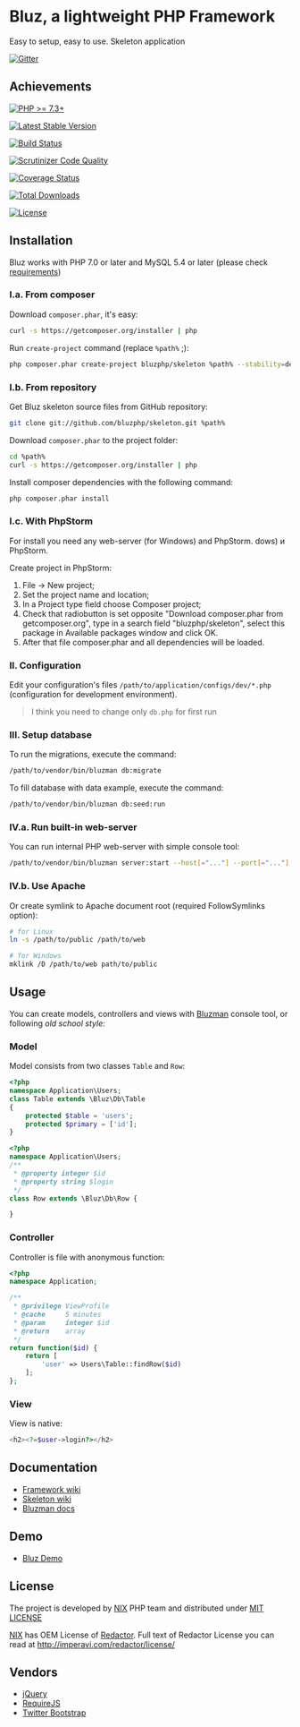 Bluz, a lightweight PHP Framework
=================================
Easy to setup, easy to use. Skeleton application

[![Gitter](https://badges.gitter.im/Join%20Chat.svg)](https://gitter.im/bluzphp/main)

## Achievements

[![PHP >= 7.3+](https://img.shields.io/packagist/php-v/bluzphp/skeleton.svg?style=flat)](https://php.net/)

[![Latest Stable Version](https://img.shields.io/packagist/v/bluzphp/skeleton.svg?label=version&style=flat)](https://packagist.org/packages/bluzphp/skeleton)

[![Build Status](https://img.shields.io/travis/bluzphp/skeleton/master.svg?style=flat)](https://travis-ci.org/bluzphp/skeleton)

[![Scrutinizer Code Quality](https://img.shields.io/scrutinizer/g/bluzphp/skeleton.svg?style=flat)](https://scrutinizer-ci.com/g/bluzphp/skeleton/)

[![Coverage Status](https://img.shields.io/coveralls/bluzphp/skeleton/master.svg?style=flat)](https://coveralls.io/r/bluzphp/skeleton?branch=master)

[![Total Downloads](https://img.shields.io/packagist/dt/bluzphp/skeleton.svg?style=flat)](https://packagist.org/packages/bluzphp/skeleton)

[![License](https://img.shields.io/packagist/l/bluzphp/skeleton.svg?style=flat)](https://packagist.org/packages/bluzphp/skeleton)

## Installation
Bluz works with PHP 7.0 or later and MySQL 5.4 or later (please check [requirements](https://github.com/bluzphp/skeleton/wiki/Requirements))

### I.a. From composer
Download `composer.phar`, it's easy:
```bash
curl -s https://getcomposer.org/installer | php
```

Run `create-project` command (replace `%path%` ;):
```bash
php composer.phar create-project bluzphp/skeleton %path% --stability=dev
```

### I.b. From repository
Get Bluz skeleton source files from GitHub repository:
```bash
git clone git://github.com/bluzphp/skeleton.git %path%
```

Download `composer.phar` to the project folder:
```bash
cd %path%
curl -s https://getcomposer.org/installer | php
```

Install composer dependencies with the following command:
```bash
php composer.phar install
```

### I.c. With PhpStorm
For install you need any web-server (for Windows) and PhpStorm. dows) и PhpStorm.

Create project in PhpStorm:

1. File -> New project;
2. Set the project name and location;
3. In a Project type field choose Composer project;
4. Check that radiobutton is set opposite "Download composer.phar from getcomposer.org", type in a search field "bluzphp/skeleton", select this package in Available packages window and click OK.
5. After that file composer.phar and all dependencies will be loaded. 

### II. Configuration
Edit your configuration's files `/path/to/application/configs/dev/*.php` (configuration for development environment).
> I think you need to change only `db.php` for first run

### III. Setup database
To run the migrations, execute the command:
```bash
/path/to/vendor/bin/bluzman db:migrate
```

To fill database with data example, execute the command:
```bash
/path/to/vendor/bin/bluzman db:seed:run
```

### IV.a. Run built-in web-server
You can run internal PHP web-server with simple console tool:
```bash
/path/to/vendor/bin/bluzman server:start --host[="..."] --port[="..."]
```

### IV.b. Use Apache
Or create symlink to Apache document root (required FollowSymlinks option):

```bash
# for Linux
ln -s /path/to/public /path/to/web
```

```bash
# for Windows
mklink /D /path/to/web path/to/public
```

## Usage

You can create models, controllers and views with [Bluzman](https://github.com/bluzphp/bluzman) console tool, 
or following *old school style*:

### Model
Model consists from two classes `Table` and `Row`:
```php
<?php
namespace Application\Users;
class Table extends \Bluz\Db\Table
{
    protected $table = 'users';
    protected $primary = ['id'];
}
```

```php
<?php
namespace Application\Users;
/**
 * @property integer $id
 * @property string $login
 */
class Row extends \Bluz\Db\Row {

}
```

### Controller
Controller is file with anonymous function:
```php
<?php
namespace Application;

/**
 * @privilege ViewProfile
 * @cache     5 minutes
 * @param     integer $id
 * @return    array
 */
return function($id) {
    return [
        'user' => Users\Table::findRow($id)
    ];
};
```

### View
View is native:
```php
<h2><?=$user->login?></h2>
```

## Documentation
* [Framework wiki](https://github.com/bluzphp/framework/wiki)
* [Skeleton wiki](https://github.com/bluzphp/skeleton/wiki)
* [Bluzman docs](https://github.com/bluzphp/bluzman)

## Demo
* [Bluz Demo](http://bluz.demo.php.nixdev.co)

## License
The project is developed by [NIX](http://nixsolutions.com) PHP team and distributed under [MIT LICENSE](https://raw.github.com/bluzphp/skeleton/master/LICENSE.md)

[NIX](http://nixsolutions.com) has OEM License of [Redactor](http://imperavi.com/redactor/).
Full text of Redactor License you can read at http://imperavi.com/redactor/license/

## Vendors
* [jQuery](https://github.com/jquery/jquery/)
* [RequireJS](http://requirejs.org/)
* [Twitter Bootstrap](http://getbootstrap.com/)
